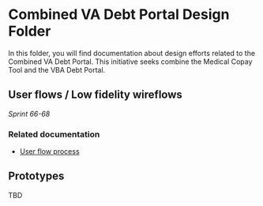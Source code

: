 # Combined VA Debt Portal Design Folder

In this folder, you will find documentation about design efforts related to the Combined VA Debt Portal.
This initiative seeks combine the Medical Copay Tool and the VBA Debt Portal.

## User flows / Low fidelity wireflows

_Sprint 66-68_

### Related documentation

- [User flow process](https://github.com/department-of-veterans-affairs/va.gov-team/tree/master/products/combined_va_debt_portal/design/user-flows)

## Prototypes

TBD
